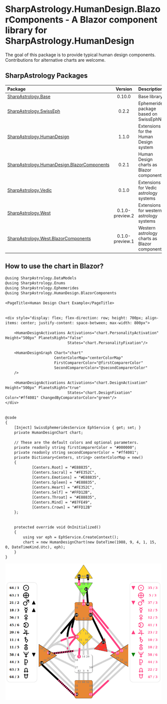 # SharpAstrology.HumanDesign.BlazorComponents - A Blazor component library for SharpAstrology.HumanDesign

The goal of this package is to provide typical human design components. Contributions for alternative charts are welcome.

## SharpAstrology Packages
| Package                                                                                                                | Version | Description                                   | Licence  |
|:-----------------------------------------------------------------------------------------------------------------------|:-------:|:----------------------------------------------|:--------:|
| [SharpAstrology.Base](https://github.com/CReizner/SharpAstrology.Base)                                                 | 0.10.0  | Base library                                  |   MIT    |
| [SharpAstrology.SwissEph](https://github.com/CReizner/SharpAstrology.SwissEph)                                         |  0.2.2  | Ephemerides package based on SwissEphNet      | AGPL-3.0 |
| [SharpAstrology.HumanDesign](https://github.com/CReizner/SharpAstrology.HumanDesign)                                   |  1.1.0  | Extensions for the Human Design system        |   MIT    |
| [SharpAstrology.HumanDesign.BlazorComponents](https://github.com/CReizner/SharpAstrology.HumanDesign.BlazorComponents) |  0.2.1  | Human Design charts as Blazor components      |   MIT    |
| [SharpAstrology.Vedic](https://github.com/CReizner/SharpAstrology.Vedic)                                               |  0.1.0  | Extensions for Vedic astrology systems        |   MIT    |
| [SharpAstrology.West](https://github.com/CReizner/SharpAstrology.West)                                                 |  0.1.0-preview.2  | Extensions for western astrology systems      |   MIT    |
| [SharpAstrology.West.BlazorComponents](https://github.com/CReizner/SharpAstrology.West.BlazorComponents)               |  0.1.0-preview.1  | Western astrology charts as Blazor components |   MIT    |

## How to use the chart in Blazor?
```razor
@using SharpAstrology.DataModels
@using SharpAstrology.Enums
@using SharpAstrology.Ephemerides
@using SharpAstrology.HumanDesign.BlazorComponents

<PageTitle>Human Design Chart Example</PageTitle>


<div style="display: flex; flex-direction: row; height: 700px; align-items: center; justify-content: space-between; max-width: 800px">
    
    <HumanDesignActivations Activations="chart.PersonalityActivation" Height="500px" PlanetsRight="false"
                            States="chart.PersonalityFixation"/>
    
    <HumanDesignGraph Chart="chart"
                      CenterColorMap="centerColorMap"
                      FirstComparerColor="@firstComparerColor"
                      SecondComparerColor="@secondComparerColor"
    />
        
    <HumanDesignActivations Activations="chart.DesignActivation" Height="500px" PlanetsRight="true"
                            States="chart.DesignFixation" Color="#ff4081" ChangedByComparatorColor="green"/>
</div>


@code
{
    [Inject] SwissEphemeridesService EphService { get; set; }
    private HumanDesignChart chart;
    
    // These are the default colors and optional parameters.
    private readonly string firstComparerColor = "#000000";
    private readonly string secondComparerColor = "#ff4081";
    private Dictionary<Centers, string> centerColorMap = new()
    {
            [Centers.Root] = "#E88835",
            [Centers.Sacral] = "#FE352C",
            [Centers.Emotions] = "#E88835",
            [Centers.Spleen] = "#E88835",
            [Centers.Heart] = "#FE352C",
            [Centers.Self] = "#FFD12B",
            [Centers.Throat] = "#E88835",
            [Centers.Mind] = "#87FE49",
            [Centers.Crown] = "#FFD12B"
    };
    
    
    protected override void OnInitialized()
    {
        using var eph = EphService.CreateContext();
        chart = new HumanDesignChart(new DateTime(1988, 9, 4, 1, 15, 0, DateTimeKind.Utc), eph);
    }
}
```
![A Human Design chart example](./.github_assets/hd_chart_0_with_planet_states.png)
